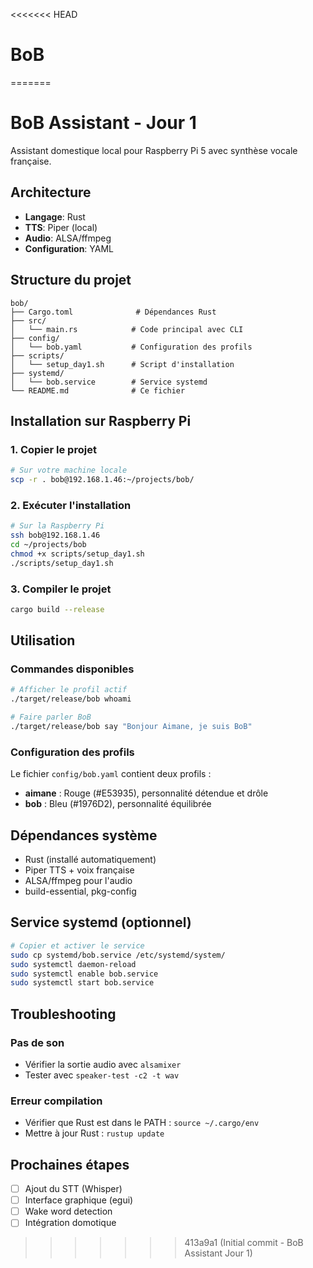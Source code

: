 <<<<<<< HEAD
# BoB
=======
# BoB Assistant - Jour 1

Assistant domestique local pour Raspberry Pi 5 avec synthèse vocale française.

## Architecture

- **Langage**: Rust
- **TTS**: Piper (local)
- **Audio**: ALSA/ffmpeg
- **Configuration**: YAML

## Structure du projet

```
bob/
├── Cargo.toml              # Dépendances Rust
├── src/
│   └── main.rs            # Code principal avec CLI
├── config/
│   └── bob.yaml           # Configuration des profils
├── scripts/
│   └── setup_day1.sh      # Script d'installation
├── systemd/
│   └── bob.service        # Service systemd
└── README.md              # Ce fichier
```

## Installation sur Raspberry Pi

### 1. Copier le projet

```bash
# Sur votre machine locale
scp -r . bob@192.168.1.46:~/projects/bob/
```

### 2. Exécuter l'installation

```bash
# Sur la Raspberry Pi
ssh bob@192.168.1.46
cd ~/projects/bob
chmod +x scripts/setup_day1.sh
./scripts/setup_day1.sh
```

### 3. Compiler le projet

```bash
cargo build --release
```

## Utilisation

### Commandes disponibles

```bash
# Afficher le profil actif
./target/release/bob whoami

# Faire parler BoB
./target/release/bob say "Bonjour Aimane, je suis BoB"
```

### Configuration des profils

Le fichier `config/bob.yaml` contient deux profils :

- **aimane** : Rouge (#E53935), personnalité détendue et drôle
- **bob** : Bleu (#1976D2), personnalité équilibrée

## Dépendances système

- Rust (installé automatiquement)
- Piper TTS + voix française
- ALSA/ffmpeg pour l'audio
- build-essential, pkg-config

## Service systemd (optionnel)

```bash
# Copier et activer le service
sudo cp systemd/bob.service /etc/systemd/system/
sudo systemctl daemon-reload
sudo systemctl enable bob.service
sudo systemctl start bob.service
```

## Troubleshooting

### Pas de son
- Vérifier la sortie audio avec `alsamixer`
- Tester avec `speaker-test -c2 -t wav`

### Erreur compilation
- Vérifier que Rust est dans le PATH : `source ~/.cargo/env`
- Mettre à jour Rust : `rustup update`

## Prochaines étapes

- [ ] Ajout du STT (Whisper)
- [ ] Interface graphique (egui)
- [ ] Wake word detection
- [ ] Intégration domotique
>>>>>>> 413a9a1 (Initial commit - BoB Assistant Jour 1)
